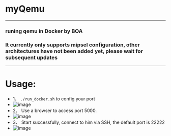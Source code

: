 # myQemu
---
### runing qemu in Docker by BOA
### It currently only supports mipsel configuration, other architectures have not been added yet, please wait for subsequent updates
---
# Usage:
- 1、 `./run_docker.sh` to config your port
- ![image](https://user-images.githubusercontent.com/35799450/116045333-8a4bc180-a6a4-11eb-959d-69916126365b.png)
- 2、 Use a browser to access port 5000.
- ![image](https://user-images.githubusercontent.com/35799450/116045183-5e304080-a6a4-11eb-8432-ce4837fcea5b.png)
- 3、 Start successfully, connect to him via SSH, the default port is 22222
- ![image](https://user-images.githubusercontent.com/35799450/116046013-3ab9c580-a6a5-11eb-823f-c5d06b13042e.png)
